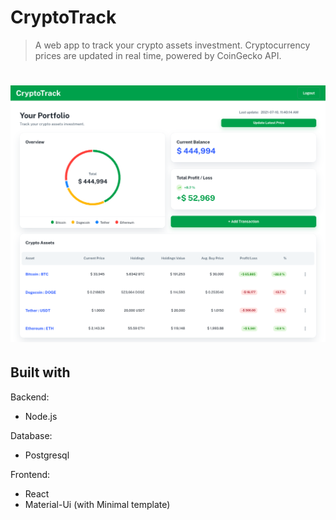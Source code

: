 # CryptoTrack

> A web app to track your crypto assets investment. Cryptocurrency prices are updated in real time, powered by CoinGecko API.

# ![portfolio-page](./img/1-portfolio-page.png)

## Built with
Backend:
- Node.js

Database:
- Postgresql

Frontend:
- React
- Material-Ui (with Minimal template)